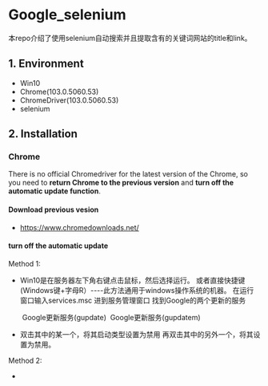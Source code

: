 # Google_selenium

本repo介绍了使用selenium自动搜索并且提取含有的关键词网站的title和link。

## 1. Environment

* Win10
* Chrome(103.0.5060.53) 
* ChromeDriver(103.0.5060.53)
* selenium

## 2. Installation

### Chrome

There is no official Chromedriver for the latest version of the Chrome, so you need to **return Chrome to the previous version** and **turn off the automatic update function**.

#### Download previous vesion

* https://www.chromedownloads.net/

#### turn off the automatic update

Method 1:

* Win10是在服务器左下角右键点击鼠标，然后选择运行。
  或者直接快捷键(Windows键+字母R）----此方法通用于windows操作系统的机器。
  在运行窗口输入services.msc 进到服务管理窗口
  找到Google的两个更新的服务

  ​	Google更新服务(gupdate)
  ​	Google更新服务(gupdatem)

* 双击其中的某一个，将其启动类型设置为禁用
  再双击其中的另外一个，将其设置为禁用。

Method 2:

* 

### 